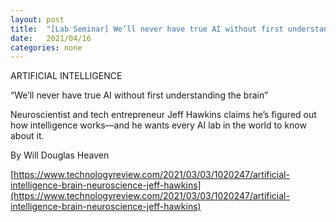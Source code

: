 ```yaml
---
layout: post
title:  "[Lab Seminar] We’ll never have true AI without first understanding the brain"
date:   2021/04/16
categories: none
---
```






ARTIFICIAL INTELLIGENCE

“We’ll never have true AI without first understanding the brain”

Neuroscientist and tech entrepreneur Jeff Hawkins claims he’s figured out how intelligence works—and he wants every AI lab in the world to know about it. 



By Will Douglas Heaven



[https://www.technologyreview.com/2021/03/03/1020247/artificial-intelligence-brain-neuroscience-jeff-hawkins](https://www.technologyreview.com/2021/03/03/1020247/artificial-intelligence-brain-neuroscience-jeff-hawkins)



 

